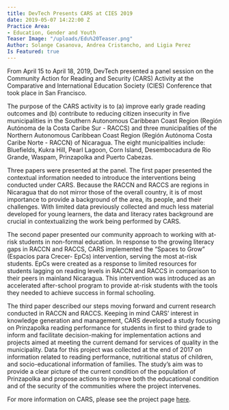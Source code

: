 ```yaml
---
title: DevTech Presents CARS at CIES 2019
date: 2019-05-07 14:22:00 Z
Practice Area:
- Education, Gender and Youth
Teaser Image: "/uploads/Edu%20Teaser.png"
Author: Solange Casanova, Andrea Cristancho, and Ligia Perez
Is Featured: true
---
```


From April 15 to April 18, 2019, DevTech presented a panel session on the Community Action for Reading and Security (CARS) Activity at the Comparative and International Education Society (CIES) Conference that took place in San Francisco. 

The purpose of the CARS activity is to (a) improve early grade reading outcomes and (b) contribute to reducing citizen insecurity in five municipalities in the Southern Autonomous Caribbean Coast Region (Región Autónoma de la Costa Caribe Sur - RACCS) and three municipalities of the Northern Autonomous Caribbean Coast Region (Región Autónoma Costa Caribe Norte - RACCN) of Nicaragua. The eight municipalities include: Bluefields, Kukra Hill, Pearl Lagoon, Corn Island, Desembocadura de Rio Grande, Waspam, Prinzapolka and Puerto Cabezas.

Three papers were presented at the panel. The first paper presented the contextual information needed to introduce the interventions being conducted under CARS. Because the RACCN and RACCS are regions in Nicaragua that do not mirror those of the overall country, it is of most importance to provide a background of the area, its people, and their challenges. With limited data previously collected and much less material developed for young learners, the data and literacy rates background are crucial in contextualizing the work being performed by CARS. 

The second paper presented our community approach to working with at-risk students in non-formal education. In response to the growing literacy gaps in RACCN and RACCS, CARS implemented the “Spaces to Grow” (Espacios para Crecer- EpCs) intervention, serving the most at-risk students. EpCs were created as a response to limited resources for students lagging on reading levels in RACCN and RACCS in comparison to their peers in mainland Nicaragua. This intervention was introduced as an accelerated after-school program to provide at-risk students with the tools they needed to achieve success in formal schooling. 
 
The third paper described our steps moving forward and current research conducted in RACCN and RACCS.  Keeping in mind CARS’ interest in knowledge generation and management, CARS developed a study focusing on Prinzapolka reading performance for students in first to third grade to inform and facilitate decision-making for implementation actions and projects aimed at meeting the current demand for services of quality in the municipality. Data for this project was collected at the end of 2017 on information related to reading performance, nutritional status of children, and socio-educational information of families. The study’s aim was to provide a clear picture of the current condition of the population of Prinzapolka and propose actions to improve both the educational condition and of the security of the communities where the project intervenes.

For more information on CARS, please see the project page [here](https://devtechsys.com/projects/Community-Action-for-Reading-a/). 